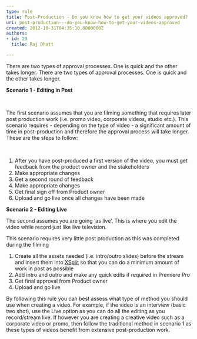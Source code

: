 ```yaml
---
type: rule
title: Post-Production - Do you know how to get your videos approved?
uri: post-production---do-you-know-how-to-get-your-videos-approved
created: 2012-10-31T04:35:10.0000000Z
authors:
- id: 29
  title: Raj Dhatt

---
```


 ​There are two types of approval processes. One is quick and the other takes longer.
   ​There are two types of approval processes. One is quick and the other takes longer. 
 

**Scenario 1 - Editing in Post**

 

The first scenario assumes that you are filming something that requires later post production work (i.e. promo video, corporate videos, studio etc.). This scenario requires - depending on the type of video - a significant amount of time in post-production and therefore the approval process will take longer. These are the steps to follow:

 

1. After you have post-produced a first version of the video, you must get feedback from the product owner and the stakeholders
2. Make appropriate changes
3. Get a second round of feedback
4. Make appropriate changes
5. Get final sign off from Product owner
6. Upload and go live once all changes have been made


**Scenario 2 - Editing Live**

The second assumes you are going ‘as live’. This is where you edit the video while record just like live television.

This scenario requires very little post production as this was completed during the filming

1. Create all the assets needed (i.e. intro/outro slides) before the stream and insert them into [XSplit](http&#58;//www.xsplit.com/) so that you can do a minimum amount of work in post as possible
2. Add intro and outro and make any quick edits if required in Premiere Pro
3. Get final approval from Product owner
4. Upload and go live


By following this rule you can best assess what type of method you should use when creating a video. For example, if the video is an interview (basic two shot), use the Live option as you can do all the editing as you record/stream live.
 If however you are creating a creative video such as a corporate video or promo, then follow the traditional method in scenario 1 as these types of videos benefit from extensive post-production work.



